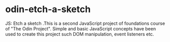 # odin-etch-a-sketch
JS: Etch a sketch .This is a second JavaScript project of foundations course of "The Odin Project". Simple and basic JavaScript concepts have been used to create this project such DOM manipulation, event listeners etc.
